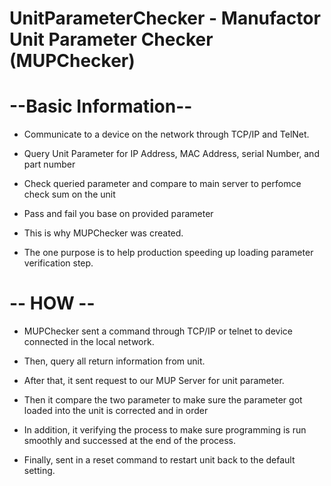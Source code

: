 # UnitParameterChecker - Manufactor Unit Parameter Checker (MUPChecker)

# --Basic Information--
+ Communicate to a device on the network through TCP/IP and TelNet. 

+ Query Unit Parameter for IP Address, MAC Address, serial Number, and part number

+ Check queried parameter and compare to main server to perfomce check sum on the unit

+ Pass and fail you base on provided parameter

+ This is why MUPChecker was created. 

+ The one purpose is to help production speeding up loading parameter verification step.


# -- HOW --
+ MUPChecker sent a command through TCP/IP or telnet to device connected in the local network.

+ Then, query all return information from unit. 

+ After that, it sent request to our MUP Server for unit parameter.

+ Then it compare the two parameter to make sure the parameter got loaded into the unit is corrected and in order

+ In addition, it verifying the process to make sure programming is run smoothly and successed at the end of the process. 

+ Finally, sent in a reset command to restart unit back to the default setting.
